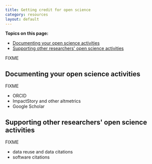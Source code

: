 ```yaml
---
title: Getting credit for open science
category: resources
layout: default
---
```


**Topics on this page:**
- [Documenting your open science activities](#documenting-your-open-science-activities)
- [Supporting other researchers' open science activities](#supporting-other-researchers-open-science-activities)

FIXME

## Documenting your open science activities

FIXME

- ORCID
- ImpactStory and other altmetrics
- Google Scholar

## Supporting other researchers' open science activities

FIXME

- data reuse and data citations
- software citations
